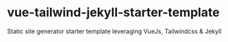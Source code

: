 # vue-tailwind-jekyll-starter-template
Static site generator starter template leveraging VueJs, Tailwindcss &amp; Jekyll
